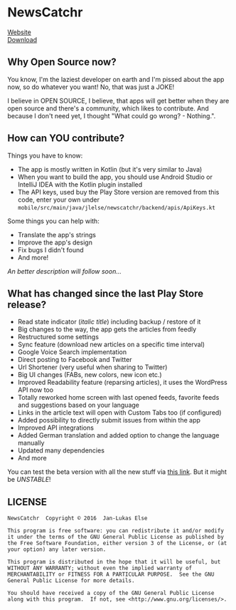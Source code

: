 # NewsCatchr

[Website](https://newscatchr.jlelse.eu)  
[Download](https://play.google.com/store/apps/details?id=jlelse.readit)

## Why Open Source now?

You know, I'm the laziest developer on earth and I'm pissed about the app now, so do whatever you want!
No, that was just a JOKE!

I believe in OPEN SOURCE, I believe, that apps will get better when they are open source and there's a community, which likes to contribute. And because I don't need yet, I thought "What could go wrong? - Nothing.".

## How can YOU contribute?

Things you have to know:

- The app is mostly written in Kotlin (but it's very similar to Java)
- When you want to build the app, you should use Android Studio or IntelliJ IDEA with the Kotlin plugin installed
- The API keys, used buy the Play Store version are removed from this code, enter your own under `mobile/src/main/java/jlelse/newscatchr/backend/apis/ApiKeys.kt`

Some things you can help with:

- Translate the app's strings
- Improve the app's design
- Fix bugs I didn't found
- And more!

_An better description will follow soon..._

## What has changed since the last Play Store release?

- Read state indicator (_italic title_) including backup / restore of it
- Big changes to the way, the app gets the articles from feedly
- Restructured some settings
- Sync feature (download new articles on a specific time interval)
- Google Voice Search implementation
- Direct posting to Facebook and Twitter
- Url Shortener (very useful when sharing to Twitter)
- Big UI changes (FABs, new colors, new icon etc.)
- Improved Readability feature (reparsing articles), it uses the WordPress API now too
- Totally reworked home screen with last opened feeds, favorite feeds and suggestions based on your language
- Links in the article text will open with Custom Tabs too (if configured)
- Added possibility to directly submit issues from within the app
- Improved API integrations
- Added German translation and added option to change the language manually
- Updated many dependencies
- And more

You can test the beta version with all the new stuff via [this link](https://play.google.com/apps/testing/jlelse.readit). But it might be *UNSTABLE*!

## LICENSE

```
NewsCatchr  Copyright © 2016  Jan-Lukas Else

This program is free software: you can redistribute it and/or modify it under the terms of the GNU General Public License as published by the Free Software Foundation, either version 3 of the License, or (at your option) any later version.

This program is distributed in the hope that it will be useful, but WITHOUT ANY WARRANTY; without even the implied warranty of MERCHANTABILITY or FITNESS FOR A PARTICULAR PURPOSE.  See the GNU General Public License for more details.

You should have received a copy of the GNU General Public License along with this program.  If not, see <http://www.gnu.org/licenses/>.
```